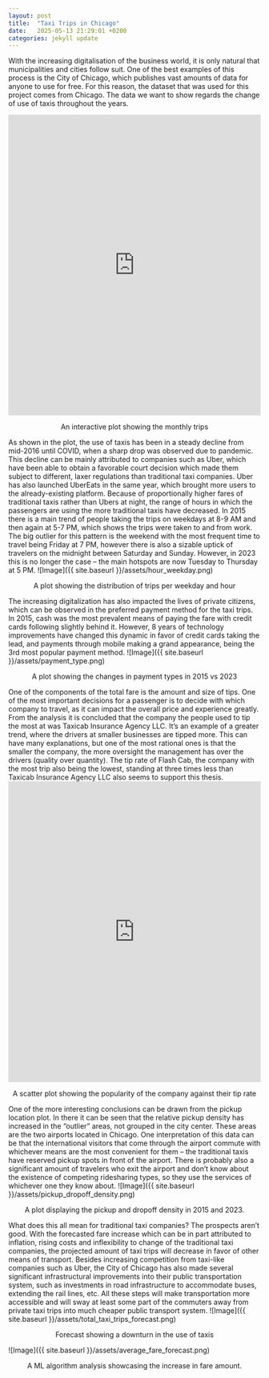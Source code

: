 ```yaml
---
layout: post
title:  "Taxi Trips in Chicago"
date:   2025-05-13 21:29:01 +0200
categories: jekyll update
---
```


With the increasing digitalisation of the business world, it is only natural that municipalities and cities follow suit. One of the best examples of this process is the City of Chicago, which publishes vast amounts of data for anyone to use for free. For this reason, the dataset that was used for this project comes from Chicago. The data we want to show regards the change of use of taxis throughout the years.
<iframe src="https://ham222.github.io/socialdata/assets/interactive_monthly_trips.html" width="100%" height="600px" style="border:none;"></iframe>
<p align=center>An interactive plot showing the monthly trips </p>
As shown in the plot, the use of taxis has been in a steady decline from mid-2016 until COVID, when a sharp drop was observed due to pandemic. This decline can be mainly attributed to companies such as Uber, which have been able to obtain a favorable court decision which made them subject to different, laxer regulations than traditional taxi companies. Uber has also launched UberEats in the same year, which brought more users to the already-existing platform.
Because of proportionally higher fares of traditional taxis rather than Ubers at night, the range of hours in which the passengers are using the more traditional taxis have decreased. In 2015 there is a main trend of people taking the trips on weekdays  at 8-9 AM and then again at 5-7 PM, which shows the trips were taken to and from work. The big outlier for this pattern is the weekend with the most frequent time to travel being  Friday at 7 PM, however there is also a sizable uptick of travelers on the midnight between Saturday and Sunday. However, in 2023 this is no longer the case – the main hotspots are now Tuesday to Thursday at 5 PM.
![Image]({{ site.baseurl }}/assets/hour_weekday.png)
<p align=center>A plot showing the distribution of trips per weekday and hour </p>
The increasing digitalization has also impacted the lives of private citizens, which can be observed in the preferred payment method for the taxi trips. In 2015, cash was the most prevalent means of paying the fare with credit cards following slightly behind it. However, 8 years of technology improvements have changed this dynamic in favor of credit cards taking the lead, and payments through mobile making a grand appearance, being the 3rd most popular payment method.
![Image]({{ site.baseurl }}/assets/payment_type.png)
<p align=center>A plot showing the changes in payment types in 2015 vs 2023 </p>
One of the components of the total fare is the amount and size of tips. One of the most important decisions for a passenger is to decide with which company to travel, as it can impact the overall price and experience greatly. From the analysis it is concluded that the company the people used to tip the most at was Taxicab Insurance Agency LLC. It’s an example of a greater trend, where the drivers at smaller businesses are tipped more. This can have many explanations, but one of the most rational ones is that the smaller the company, the more oversight the management has over the drivers (quality over quantity). The tip rate of Flash Cab, the company with the most trip also being the lowest, standing at three times less than Taxicab Insurance Agency LLC also seems to support this thesis.
<iframe src="https://ham222.github.io/socialdata/assets/company_tip_rate_scatter.html" width="100%" height="600px" style="border:none;"></iframe>
<p align=center>A scatter plot showing the popularity of the company against their tip rate </p>
One of the more interesting conclusions can be drawn from the pickup location plot. In there it can be seen that the relative pickup density has increased in the “outlier” areas, not grouped in the city center. These areas are the two airports located in Chicago. One interpretation of this data can be that the international visitors that come through the airport commute with whichever means are the most convenient for them – the traditional taxis have reserved pickup spots in front of the airport. There is probably also a significant amount of travelers who exit the airport and don’t know about the existence of competing ridesharing types, so they use the services of whichever one they know about.
![Image]({{ site.baseurl }}/assets/pickup_dropoff_density.png)
<p align=center>A plot displaying the pickup and dropoff density in 2015 and 2023. </p>
What does this all mean for traditional taxi companies? The prospects aren’t good. With the forecasted fare increase which can be in part attributed to inflation, rising costs and inflexibility to change of the traditional taxi companies, the projected amount of taxi trips will decrease in favor of other means of transport. Besides increasing competition from taxi-like companies such as Uber, the City of Chicago has also made several significant infrastructural improvements into their public transportation system, such as investments in road infrastructure to accommodate buses, extending the rail lines, etc. All these steps will make transportation more accessible and will sway at least some part of the commuters away from private taxi trips into much cheaper public transport system.
![Image]({{ site.baseurl }}/assets/total_taxi_trips_forecast.png)
<p align=center>Forecast showing a downturn in the use of taxis </p>
![Image]({{ site.baseurl }}/assets/average_fare_forecast.png)
<p align=center>A ML algorithm analysis showcasing the increase in fare amount.</p>
